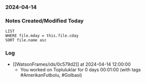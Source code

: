 ### 2024-04-14

### Notes Created/Modified Today
```dataview
LIST 
WHERE file.mday = this.file.cday
SORT file.name asc
```
### Log


- [[WatsonFrames/ids/0c579d2]] at 2024-04-14 12:00:00
  - You worked on Topluluklar for 0 days 00:01:00 (with tags #AmerikanFutbolu, #Golbasi) 
